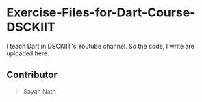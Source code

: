 # Exercise-Files-for-Dart-Course-DSCKIIT
I teach Dart in DSCKIIT's Youtube channel. So the code, I write are uploaded here.


## Contributor

> Sayan Nath
